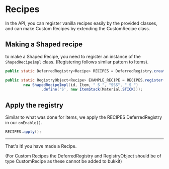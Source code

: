 # Recipes

In the API, you can register vanilla recipes easily by the provided classes, and can make Custom Recipes by extending the CustomRecipe class.

## Making a Shaped recipe

to make a Shaped Recipe, you need to register an instance of the `ShapedRecipeimpl` class. (Registering follows similar pattern to Items).

```java
public static DeferredRegistry<Recipe> RECIPES = DeferredRegistry.create(BuiltinRegistries.RECIPES, MODID);

public static RegistryObject<Recipe> EXAMPLE_RECIPE = RECIPES.register("name", (name, id) -> 
        new ShapedRecipeImpl(id, Item, " S ", "SSS", " S ")
                .define('S', new ItemStack(Material.STICK)));
```

## Apply the registry

Similar to what was done for items, we apply the RECIPES DeferredRegistry in our `onEnable()`.

```java
RECIPES.apply();
```

---

That's it! you have made a Recipe.

(For Custom Recipes the DeferredRegistry and RegistryObject should be of type CustomRecipe as these cannot be added to bukkit)